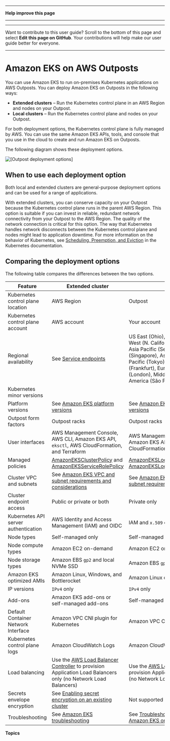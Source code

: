 --------

 **Help improve this page** 

--------

--------

Want to contribute to this user guide? Scroll to the bottom of this page and select **Edit this page on GitHub**\. Your contributions will help make our user guide better for everyone\.

--------

# Amazon EKS on AWS Outposts<a name="eks-outposts"></a>

You can use Amazon EKS to run on\-premises Kubernetes applications on AWS Outposts\. You can deploy Amazon EKS on Outposts in the following ways:
+  **Extended clusters** – Run the Kubernetes control plane in an AWS Region and nodes on your Outpost\.
+  **Local clusters** – Run the Kubernetes control plane and nodes on your Outpost\.

For both deployment options, the Kubernetes control plane is fully managed by AWS\. You can use the same Amazon EKS APIs, tools, and console that you use in the cloud to create and run Amazon EKS on Outposts\.

The following diagram shows these deployment options\.

![\[Outpost deployment options\]](http://docs.aws.amazon.com/eks/latest/userguide/images/outposts-deployment-options.png)

## When to use each deployment option<a name="outposts-overview-when-deployment-options"></a>

Both local and extended clusters are general\-purpose deployment options and can be used for a range of applications\.

With extended clusters, you can conserve capacity on your Outpost because the Kubernetes control plane runs in the parent AWS Region\. This option is suitable if you can invest in reliable, redundant network connectivity from your Outpost to the AWS Region\. The quality of the network connection is critical for this option\. The way that Kubernetes handles network disconnects between the Kubernetes control plane and nodes might lead to application downtime\. For more information on the behavior of Kubernetes, see [Scheduling, Preemption, and Eviction](https://kubernetes.io/docs/concepts/scheduling-eviction/) in the Kubernetes documentation\.

## Comparing the deployment options<a name="outposts-overview-comparing-deployment-options"></a>

The following table compares the differences between the two options\.


| Feature | Extended cluster | Local cluster | 
| --- | --- | --- | 
|   Kubernetes control plane location  |   AWS Region  |  Outpost  | 
|   Kubernetes control plane account  |   AWS account  |  Your account  | 
|  Regional availability  |  See [Service endpoints](https://docs.aws.amazon.com/general/latest/gr/eks.html#eks_region)   |  US East \(Ohio\), US East \(N\. Virginia\), US West \(N\. California\), US West \(Oregon\), Asia Pacific \(Seoul\), Asia Pacific \(Singapore\), Asia Pacific \(Sydney\), Asia Pacific \(Tokyo\), Canada \(Central\), Europe \(Frankfurt\), Europe \(Ireland\), Europe \(London\), Middle East \(Bahrain\), and South America \(São Paulo\)  | 
|  Kubernetes minor versions  |  |  | 
|  Platform versions  |  See [Amazon EKS platform versions](platform-versions.md)   |  See [Amazon EKS local cluster platform versions](eks-outposts-platform-versions.md)   | 
|  Outpost form factors  |  Outpost racks  |  Outpost racks  | 
|  User interfaces  |   AWS Management Console, AWS CLI, Amazon EKS API, `eksctl`, AWS CloudFormation, and Terraform  |   AWS Management Console, AWS CLI, Amazon EKS API, `eksctl`, AWS CloudFormation, and Terraform  | 
|  Managed policies  |   [AmazonEKSClusterPolicy](security-iam-awsmanpol.md#security-iam-awsmanpol-amazoneksclusterpolicy) and [AmazonEKSServiceRolePolicy](security-iam-awsmanpol.md#security-iam-awsmanpol-amazoneksservicerolepolicy)   |   [AmazonEKSLocalOutpostClusterPolicy](security-iam-awsmanpol.md#security-iam-awsmanpol-amazonekslocaloutpostclusterpolicy) and [AmazonEKSLocalOutpostServiceRolePolicy](security-iam-awsmanpol.md#security-iam-awsmanpol-amazonekslocaloutpostservicerolepolicy)   | 
|  Cluster VPC and subnets  |  See [Amazon EKS VPC and subnet requirements and considerations](network-reqs.md)   |  See [Amazon EKS local cluster VPC and subnet requirements and considerations](eks-outposts-vpc-subnet-requirements.md)   | 
|  Cluster endpoint access  |  Public or private or both  |  Private only  | 
|   Kubernetes API server authentication  |   AWS Identity and Access Management \(IAM\) and OIDC   |  IAM and `x.509` certificates  | 
|  Node types  |  Self\-managed only  |  Self\-managed only  | 
|  Node compute types  |  Amazon EC2 on\-demand  |  Amazon EC2 on\-demand  | 
|  Node storage types  |  Amazon EBS `gp2` and local NVMe SSD  |  Amazon EBS `gp2` and local NVMe SSD  | 
|  Amazon EKS optimized AMIs  |  Amazon Linux, Windows, and Bottlerocket  |  Amazon Linux only  | 
|  IP versions  |   `IPv4` only  |   `IPv4` only  | 
|  Add\-ons  |  Amazon EKS add\-ons or self\-managed add\-ons  |  Self\-managed add\-ons only  | 
|  Default Container Network Interface  |   Amazon VPC CNI plugin for  Kubernetes   |   Amazon VPC CNI plugin for  Kubernetes   | 
|  Kubernetes control plane logs  |  Amazon CloudWatch Logs  |  Amazon CloudWatch Logs  | 
|  Load balancing  |  Use the [AWS Load Balancer Controller](managing-vpc-cni.md#aws-load-balancer-controller) to provision Application Load Balancers only \(no Network Load Balancers\)  |  Use the [AWS Load Balancer Controller](managing-vpc-cni.md#aws-load-balancer-controller) to provision Application Load Balancers only \(no Network Load Balancers\)  | 
|  Secrets envelope encryption  |  See [Enabling secret encryption on an existing cluster](enable-kms.md)   |  Not supported  | 
|  Troubleshooting  |  See [Amazon EKS troubleshooting](troubleshooting.md)   |  See [Troubleshooting local clusters for Amazon EKS on AWS Outposts](eks-outposts-troubleshooting.md)   | 

**Topics**
